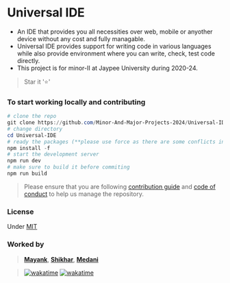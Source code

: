 # Universal IDE

* An IDE that provides you all necessities over web, mobile or anyother device without any cost and fully managable.
* Universal IDE provides support for writing code in various languages while also provide environment where you can write, check, test code directly.
* This project is for minor-II at Jaypee University during 2020-24. 

> Star it '⭐'

### To start working locally and contributing
```powershell
# clone the repo
git clone https://github.com/Minor-And-Major-Projects-2024/Universal-IDE.git
# change directory
cd Universal-IDE
# ready the packages (**please use force as there are some conflicts in versions**)
npm install -f
# start the development server
npm run dev
# make sure to build it before commiting
npm run build
```

> Please ensure that you are following [contribution guide](./CONTRIBUTING.md) and [code of conduct](./CODE_OF_CONDUCT.md) to help us manage the repository.

### License
Under [MIT](https://www.mit.edu/~amini/LICENSE.md) 

### Worked by
>  **[Mayank](https://github.com/mstomar698)**, **[Shikhar](https://github.com/shikharcodes)**, **[Medani](https://github.com/medani17)**

> [![wakatime](https://wakatime.com/badge/user/e027a351-bf5f-4bbf-92d6-1037bb62c845/project/5d5a1141-2353-47bd-a881-7c5962c79203.svg)](https://wakatime.com/badge/user/e027a351-bf5f-4bbf-92d6-1037bb62c845/project/5d5a1141-2353-47bd-a881-7c5962c79203)  [![wakatime](https://wakatime.com/badge/user/e027a351-bf5f-4bbf-92d6-1037bb62c845/project/99c28c4c-b7a4-497d-bec7-f0d290820ddb.svg)](https://wakatime.com/badge/user/e027a351-bf5f-4bbf-92d6-1037bb62c845/project/99c28c4c-b7a4-497d-bec7-f0d290820ddb)
